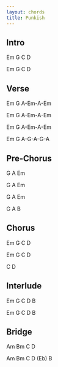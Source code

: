 ```yaml
---
layout: chords
title: Punkish
---
```

## Intro
Em G C D

Em G C D

## Verse
Em G A-Em-A-Em

Em G A-Em-A-Em

Em G A-Em-A-Em

Em G A-G-A-G-A

## Pre-Chorus
G A Em

G A Em

G A Em

G A B

## Chorus
Em G C D

Em G C D

C D

## Interlude
Em G C D B

Em G C D B

## Bridge
Am Bm C D

Am Bm C D (Eb) B
